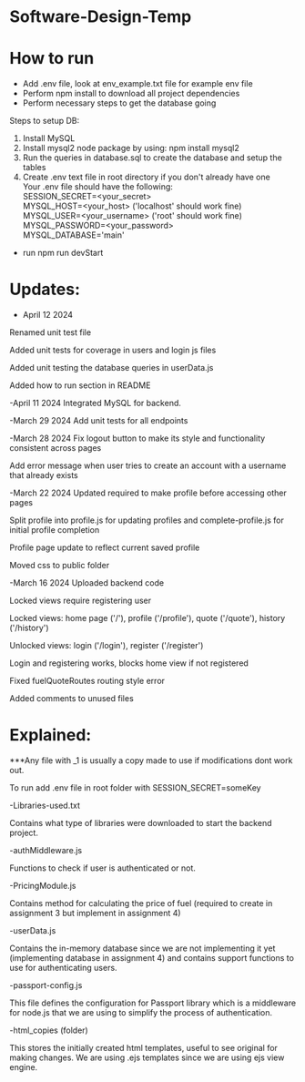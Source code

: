 # Software-Design-Temp

# How to run
- Add .env file, look at env_example.txt file for example env file
- Perform npm install to download all project dependencies
- Perform necessary steps to get the database going

Steps to setup DB:
1. Install MySQL  
2. Install mysql2 node package by using: npm install mysql2
3. Run the queries in database.sql to create the database and setup the tables  
4. Create .env text file in root directory if you don't already have one  
   Your .env file should have the following:  
   SESSION_SECRET=<your_secret>  
   MYSQL_HOST=<your_host>            ('localhost' should work fine)  
   MYSQL_USER=<your_username>        ('root' should work fine)  
   MYSQL_PASSWORD=<your_password>  
   MYSQL_DATABASE='main'  

- run npm run devStart 

# Updates:
- April 12 2024

Renamed unit test file

Added unit tests for coverage in users and login js files

Added unit testing the database queries in userData.js 

Added how to run section in README

-April 11 2024
Integrated MySQL for backend.

-March 29 2024
Add unit tests for all endpoints

-March 28 2024
Fix logout button to make its style and functionality consistent across pages

Add error message when user tries to create an account with a username that already exists

-March 22 2024
Updated required to make profile before accessing other pages

Split profile into profile.js for updating profiles and complete-profile.js for initial profile completion

Profile page update to reflect current saved profile

Moved css to public folder



-March 16 2024
Uploaded backend code

Locked views require registering user

Locked views: home page ('/'), profile ('/profile'), quote ('/quote'), history ('/history')

Unlocked views: login ('/login'), register ('/register')

Login and registering works, blocks home view if not registered

Fixed fuelQuoteRoutes routing style error

Added comments to unused files


# Explained:

***Any file with _1 is usually a copy made to use if modifications dont work out.

To run add .env file in root folder with SESSION_SECRET=someKey

-Libraries-used.txt

Contains what type of libraries were downloaded to start the backend project.


-authMiddleware.js

Functions to check if user is authenticated or not.


-PricingModule.js

Contains method for calculating the price of fuel (required to create in assignment 3 but implement in assignment 4)


-userData.js

Contains the in-memory database since we are not implementing it yet (implementing database in assignment 4) and contains support functions to use for authenticating users.


-passport-config.js

This file defines the configuration for Passport library which is a middleware for node.js that we are using to simplify the process of authentication.


-html_copies (folder)

This stores the initially created html templates, useful to see original for making changes. We are using .ejs templates since we are using ejs view engine.

